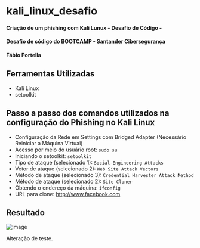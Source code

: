 # kali_linux_desafio
#### Criação de um phishing com Kali Lunux - Desafio de Código - 

#### Desafio de código do BOOTCAMP - Santander Cibersegurança
#### Fábio Portella

## Ferramentas Utilizadas

- Kali Linux
- setoolkit

## Passo a passo dos comandos utilizados na configuração do Phishing no Kali Linux

- Configuração da Rede  em Settings com Bridged Adapter (Necessário Reiniciar a Máquina Virtual)
- Acesso por meio do usuário root: ``` sudo su ```
- Iniciando o setoolkit: ``` setoolkit ```
- Tipo de ataque (selecionado 1): ``` Social-Engineering Attacks ```
- Vetor de ataque (selecionado 2): ``` Web Site Attack Vectors ```
- Método de ataque (selecionado 3): ``` Credential Harvester Attack Method ```
- Método de ataque (selecionado 2): ``` Site Cloner ```
- Obtendo o endereço da máquina: ``` ifconfig ```
- URL para clone: http://www.facebook.com

## Resultado

![image](https://github.com/user-attachments/assets/aa752c59-fe6f-4c02-a3f5-f104c68b93b7)

Alteração de teste.